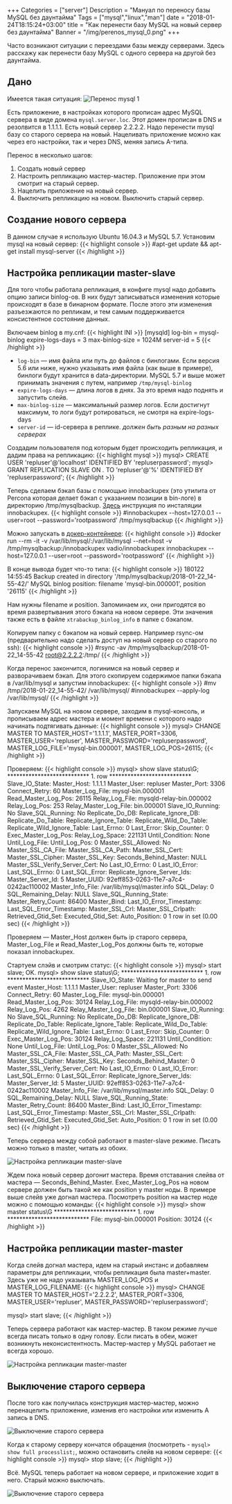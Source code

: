 +++
Categories = ["server"]
Description = "Мануал по переносу базы MySQL без даунтайма"
Tags = ["mysql","linux","man"]
date = "2018-01-24T18:15:24+03:00"
title = "Как перенести базу MySQL на новый сервер без даунтайма"
Banner = "/img/perenos_mysql_0.png"
+++

Часто возникают ситуации с переездами базы между серверами. Здесь расскажу как перенести базу MySQL с одного сервера на другой без даунтайма.

<!--more-->


## Дано

Имеется такая ситуация:
![Перенос mysql 1](/img/perenos_mysql_1.png)

Есть приложение, в настройках которого прописан адрес MySQL сервера в виде домена ```mysql.server.loc```. Этот домен прописан в DNS и резолвится в 1.1.1.1. Есть новый сервер 2.2.2.2. Надо перенести mysql базу со старого сервера на новый. Нацеливать приложение можно как через его настройки, так и через DNS, меняя запись A-типа.

Перенос в несколько шагов:

1. Создать новый сервер
2. Настроить репликацию мастер-мастер. Приложение при этом смотрит на старый сервер.
3. Нацелить приложение на новый сервер.
4. Выключить репликацию на новом. Выключить старый сервер. 

## Создание нового сервера

В данном случае я использую Ubuntu 16.04.3 и MySQL 5.7. Установим mysql на новый сервер:
{{< highlight console >}}
#apt-get update && apt-get install mysql-server
{{< /highlight >}}

## Настройка репликации master-slave

Для того чтобы работала репликация, в конфиге mysql надо добавить опцию записи binlog-ов. В них будут записываться изменения которые происходят в базе в бинарном формате. После этого эти изменения разъезжаются по репликам, и тем самым поддерживается консистентное состояние данных.

Включаем binlog в my.cnf:
{{< highlight INI >}}
[mysqld]
log-bin = mysql-binlog
expire-logs-days = 3
max-binlog-size  = 1024M
server-id        = 5
{{< /highlight >}}

* ```log-bin``` — имя файла или путь до файлов с бинлогами. Если версия 5.6 или ниже, нужно указывать имя файла (как выше в примере), бинлоги будут хранится в data-директории. MySQL 5.7 и выше может принимать значения с путем, например ```/tmp/mysql-binlog```
* ```expire-logs-days``` — длина логов в днях. За это время надо поднять и запустить слейв.
* ```max-binlog-size``` — максимальный размер логов. Если достигнут максимум, то логи будут ротироваться, не смотря на expire-logs-days
* ```server-id``` — id-сервера в реплике. *должен быть разным на разных серверах*


Создадим пользователя под которым будет происходить репликация, и дадим права на репликацию:
{{< highlight mysql >}}
mysql> CREATE USER 'repluser'@'localhost' IDENTIFIED BY 'repluserpassword';
mysql> GRANT REPLICATION SLAVE ON *.* TO 'repluser'@'%' IDENTIFIED BY 'repluserpassword';
{{< /highlight >}}

Теперь сделаем бэкап базы с помощью innobackupex (это утилита от Percona которая делает бэкап с указанием позиции в bin-логе) в директорию /tmp/mysqlbackup. [Здесь](https://www.percona.com/doc/percona-xtrabackup/LATEST/installation/apt_repo.html#installing-percona-xtrabackup-from-percona-apt-repository) инструкция по инсталяции innobackupex. 
{{< highlight console >}}
#innobackupex --host=127.0.0.1 --user=root --password='rootpassword' /tmp/mysqlbackup 
{{< /highlight >}}

Можно запускать в [докер-контейнере](https://hub.docker.com/r/vadio/innobackupex/):
{{< highlight console >}}
#docker run --rm -it -v /var/lib/mysql/:/var/lib/mysql --net=host -v /tmp/mysqlbackup:/innobackupex vadio/innobackupex innobackupex --host=127.0.0.1 --user=root --password='rootpassword'
{{< /highlight >}}

В конце вывода будет что-то типа:
{{< highlight console >}}
180122 14:55:45 Backup created in directory '/tmp/mysqlbackup/2018-01-22_14-55-42/'
MySQL binlog position: filename 'mysql-bin.000001', position '26115'
{{< /highlight >}}

Нам нужны filename и position. Запоминаем их, они пригодятся во время развертывания этого бэкапа на новом сервере. Эти значения также есть в файле ```xtrabackup_binlog_info``` в папке с бэкапом.

Копируем папку с бэкапом на новый сервер. Например rsync-ом (предварительно надо сделать доступ на новый сервер со старого по ssh):
{{< highlight console >}}
#rsync -av /tmp/mysqlbackup/2018-01-22_14-55-42 root@2.2.2.2:/tmp/
{{< /highlight >}}

Когда перенос закончится, логинимся на новый сервер и разворачиваем бэкап. Для этого скопируем содержимое папки бэкапа в /var/lib/mysql и запустим innobackupex:
{{< highlight console >}}
#mv /tmp/2018-01-22_14-55-42/ /var/lib/mysql/
#innobackupex --apply-log /var/lib/mysql/
{{< /highlight >}}

Запускаем MySQL на новом сервере, заходим в mysql-консоль, и прописываем адрес мастера и момент времени с которого надо начинать подтягивать данные:
{{< highlight console >}}
mysql> CHANGE MASTER TO MASTER_HOST='1.1.1.1', MASTER_PORT=3306, MASTER_USER='repluser', MASTER_PASSWORD='repluserpassword', MASTER_LOG_FILE='mysql-bin.000001', MASTER_LOG_POS=26115;
{{< /highlight >}}

Проверяем:
{{< highlight console >}}
mysql> show slave status\G;
*************************** 1. row ***************************
               Slave_IO_State:
                  Master_Host: 1.1.1.1
                  Master_User: repluser
                  Master_Port: 3306
                Connect_Retry: 60
              Master_Log_File: mysql-bin.000001
          Read_Master_Log_Pos: 26115
               Relay_Log_File: mysqld-relay-bin.000002
                Relay_Log_Pos: 253
        Relay_Master_Log_File: bin.000001
             Slave_IO_Running: No
            Slave_SQL_Running: No
              Replicate_Do_DB:
          Replicate_Ignore_DB:
           Replicate_Do_Table:
       Replicate_Ignore_Table:
      Replicate_Wild_Do_Table:
  Replicate_Wild_Ignore_Table:
                   Last_Errno: 0
                   Last_Error:
                 Skip_Counter: 0
          Exec_Master_Log_Pos: 
              Relay_Log_Space: 221131
              Until_Condition: None
               Until_Log_File:
                Until_Log_Pos: 0
           Master_SSL_Allowed: No
           Master_SSL_CA_File:
           Master_SSL_CA_Path:
              Master_SSL_Cert:
            Master_SSL_Cipher:
               Master_SSL_Key:
        Seconds_Behind_Master: NULL
Master_SSL_Verify_Server_Cert: No
                Last_IO_Errno: 0
                Last_IO_Error:
               Last_SQL_Errno: 0
               Last_SQL_Error:
  Replicate_Ignore_Server_Ids:
             Master_Server_Id: 5
                  Master_UUID: 92eff853-0263-11e7-a7c4-0242ac110002
             Master_Info_File: /var/lib/mysql/master.info
                    SQL_Delay: 0
          SQL_Remaining_Delay: NULL
      Slave_SQL_Running_State:
           Master_Retry_Count: 86400
                  Master_Bind:
      Last_IO_Error_Timestamp:
     Last_SQL_Error_Timestamp:
               Master_SSL_Crl:
           Master_SSL_Crlpath:
           Retrieved_Gtid_Set:
            Executed_Gtid_Set:
                Auto_Position: 0
1 row in set (0.00 sec)
{{< /highlight >}}

Проверяем — Master_Host должен быть ip старого сервера, Master_Log_File и Read_Master_Log_Pos должны быть те, которые показал innobackupex.

Стартуем слэйв и смотрим статус:
{{< highlight console >}}
mysql> start slave;
OK.
mysql> show slave status\G;
*************************** 1. row ***************************
               Slave_IO_State: Waiting for master to send event
                  Master_Host: 1.1.1.1
                  Master_User: repluser
                  Master_Port: 3306
                Connect_Retry: 60
              Master_Log_File: mysql-bin.000001
          Read_Master_Log_Pos: 30124
               Relay_Log_File: mysqld-relay-bin.000002
                Relay_Log_Pos: 4262
        Relay_Master_Log_File: bin.000001
             Slave_IO_Running: No
            Slave_SQL_Running: No
              Replicate_Do_DB:
          Replicate_Ignore_DB:
           Replicate_Do_Table:
       Replicate_Ignore_Table:
      Replicate_Wild_Do_Table:
  Replicate_Wild_Ignore_Table:
                   Last_Errno: 0
                   Last_Error:
                 Skip_Counter: 0
          Exec_Master_Log_Pos: 30124
              Relay_Log_Space: 221131
              Until_Condition: None
               Until_Log_File:
                Until_Log_Pos: 0
           Master_SSL_Allowed: No
           Master_SSL_CA_File:
           Master_SSL_CA_Path:
              Master_SSL_Cert:
            Master_SSL_Cipher:
               Master_SSL_Key:
        Seconds_Behind_Master: 0
Master_SSL_Verify_Server_Cert: No
                Last_IO_Errno: 0
                Last_IO_Error:
               Last_SQL_Errno: 0
               Last_SQL_Error:
  Replicate_Ignore_Server_Ids:
             Master_Server_Id: 5
                  Master_UUID: 92eff853-0263-11e7-a7c4-0242ac110002
             Master_Info_File: /var/lib/mysql/master.info
                    SQL_Delay: 0
          SQL_Remaining_Delay: NULL
      Slave_SQL_Running_State:
           Master_Retry_Count: 86400
                  Master_Bind:
      Last_IO_Error_Timestamp:
     Last_SQL_Error_Timestamp:
               Master_SSL_Crl:
           Master_SSL_Crlpath:
           Retrieved_Gtid_Set:
            Executed_Gtid_Set:
                Auto_Position: 0
1 row in set (0.00 sec)
{{< /highlight >}}

Теперь сервера между собой работают в master-slave режиме. Писать можно только в master, читать из обоих.

![Настройка репликации master-slave](/img/perenos_mysql_2.png)

Ждем пока новый сервер догонит мастера. Время отставания слейва от мастера — Seconds_Behind_Master. Exec_Master_Log_Pos на новом сервере должен быть такой же как position у master ноды. В примере выше слейв уже догнал мастера.
Посмотреть position на мастер ноде можно с помощью команды:
{{< highlight console >}}
mysql> show master status\G
*************************** 1. row ***************************
             File: mysql-bin.000001
         Position: 30124
{{< /highlight >}}


## Настройка репликации master-master

Когда слейв догнал мастера, идем на старый инстанс и добавляем параметры для репликации, чтобы репликация была master+master. Здесь уже не надо указывать MASTER_LOG_POS и MASTER_LOG_FILENAME:
{{< highlight console >}}
mysql> CHANGE MASTER TO MASTER_HOST='2.2.2.2', MASTER_PORT=3306, MASTER_USER='repluser', MASTER_PASSWORD='repluserpassword';

mysql> start slave;
{{< /highlight >}}


Теперь сервера работают как мастер-мастер. В таком режиме лучше всегда писать только в одну голову. Если писать в обеи, может возникнуть неконсистентность. Мастер-мастер у MySQL работает не всегда хорошо.

![Настройка репликации master-master](/img/perenos_mysql_3.png)


## Выключение старого сервера

После того как получилась конструкция мастер-мастер, можно перенацелить приложение, изменив его настройки или изменить A запись в DNS.

![Выключение старого сервера](/img/perenos_mysql_4.png)


Когда к старому серверу кончатся обращения (посмотреть -  ```mysql> show full processlist;```, можно остановить слейв на новом сервере:
{{< highlight console >}}
mysql> stop slave;
{{< /highlight >}}


Всё. MySQL теперь работает на новом сервере, и приложение ходит в него. Старый можно выключать.

![Выключение старого сервера](/img/perenos_mysql_5.png)


